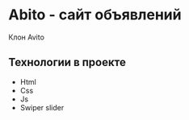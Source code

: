 # Abito - сайт объявлений
Клон Avito

## Технологии в проекте
 - Html
 - Css
 - Js
 - Swiper slider
